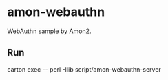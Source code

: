 # amon-webauthn
WebAuthn sample by Amon2.

## Run

carton exec -- perl -Ilib script/amon-webauthn-server
